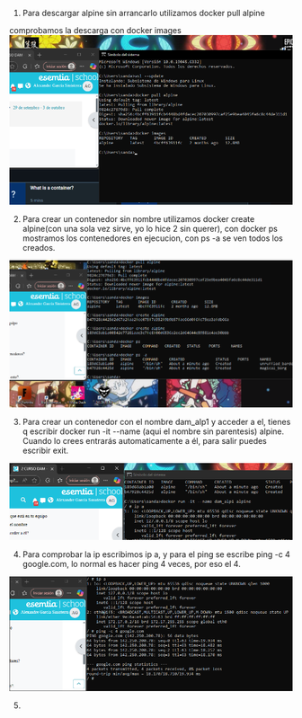 1. Para descargar alpine sin arrancarlo utilizamos docker pull alpine

comprobamos la descarga con docker images
![img.png](img.png)


2. Para crear un contenedor sin nombre utilizamos docker create alpine(con una sola vez sirve, yo lo hice 2 sin querer), con docker ps mostramos los contenedores en ejecucion, con ps -a se ven todos los creados.

![img_2.png](img_2.png)

3. Para crear un contenedor con el nombre dam_alp1 y acceder a el, tienes q escribir docker run -it --name (aqui el nombre sin parentesis) alpine. Cuando lo crees entrarás automaticamente a él, para salir puedes escribir exit.

![img_3.png](img_3.png)

4. Para comprobar la ip escribimos ip a, y para el ping se escribe ping -c 4 google.com, lo normal es hacer ping 4 veces, por eso el 4.

![img_4.png](img_4.png)

5.